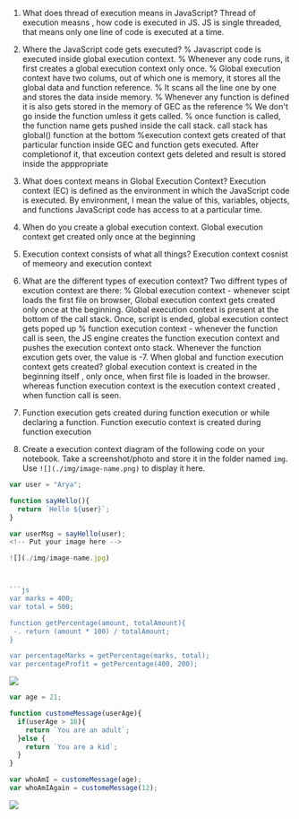 1. What does thread of execution means in JavaScript?
Thread of execution measns , how code is executed in JS. JS is single threaded, that means only one line of code is executed at a time.

2. Where the JavaScript code gets executed?
% Javascript code is executed inside global execution context.
% Whenever any code runs, it first creates a global execution context only once.
% Global execution context have two colums, out of which one is memory, it stores all the global data and function    reference.
% It scans all the line one by one and stores the data inside memory.
% Whenever any function is defined it is also gets stored in the memory of GEC as the reference
% We don't go inside the function umless it gets called. 
% once function is called, the function name gets pushed inside the call stack. call stack has global() function at the bottom
%execution context gets created of that particular function inside GEC and function gets executed. After completionof it, that exceution context gets deleted and result is stored inside the apppropriate 
 
3. What does context means in Global Execution Context?
Execution context (EC) is defined as the environment in which the JavaScript code is executed. By environment, I mean the value of this, variables, objects, and functions JavaScript code has access to at a particular time.

4. When do you create a global execution context.
Global execution context get created only once at the beginning
5. Execution context consists of what all things?
Execution context cosnist of memeory and execution context
6. What are the different types of execution context?
Two diffrent types of excution context are there:
% Global execution context - whenever scipt loads the first file on browser, Global execution context gets created only once at the beginning. Global execution context is present at the bottom of the call stack. Once, script is ended, global execution contect gets poped up
% function execution context - whenever the function call is seen, the JS engine creates the function execution context and pushes the execution context onto stack. Whenever the function excution gets over, the value is
-7. When global and function execution context gets created?
global execution context is created in the beginning itself , only once, when first file is loaded in the browser.
whereas function execution context is the execution context created , when function call is seen.
8. Function execution gets created during function execution or while declaring a function.
Function executio context is created during function execution

9. Create a execution context diagram of the following code on your notebook. Take a screenshot/photo and store it in the folder named `img`. Use `![](./img/image-name.png)` to display it here.
```js
var user = "Arya";

function sayHello(){
  return `Hello ${user}`;
}

var userMsg = sayHello(user); 
<!-- Put your image here -->

![](./img/image-name.jpg)



```js
var marks = 400;
var total = 500;

function getPercentage(amount, totalAmount){
 -. return (amount * 100) / totalAmount;
}

var percentageMarks = getPercentage(marks, total);
var percentageProfit = getPercentage(400, 200);
```

<!-- Put your image here -->

![](./img/image-name.jpg)



```js
var age = 21;

function customeMessage(userAge){
  if(userAge > 18){
    return `You are an adult`;
  }else {
    return `You are a kid`;
  }
}

var whoAmI = customeMessage(age);
var whoAmIAgain = customeMessage(12);
```

<!-- Put your image here -->

![](./img/image-name.jpg)